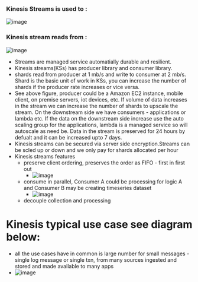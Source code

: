 ### Kinesis Streams is used to :
![image](https://user-images.githubusercontent.com/52529498/140963179-d2cbd175-ef20-45ba-b558-a533abc3d5e6.png)

### Kinesis stream reads from : 
![image](https://user-images.githubusercontent.com/52529498/140964922-fb652512-8700-437c-9d69-27cd7b461a45.png)

- Streams are managed service automatially durable and resilient.
- Kinesis streams(KSs) has producer library and consumer library. 
- shards read from producer at 1 mb/s and write to consumer at 2 mb/s. Shard is the basic unit of work in KSs, you can increase the number of shards if the producer rate increases or vice versa.
- See above figure, producer could be a Amazon EC2 instance, mobile client, on premise servers, iot devices, etc. If volume of data increases in the stream we can increase the number of shards to upscale the stream. On the downstream side we have consumers - applications or lambda etc. If the data on the downstream side increase use the auto scaling group for the applications, lambda is a managed service so will autoscale as need be. Data in the stream is preserved for 24 hours by defualt and it can be increased upto 7 days.
- Kinesis streams can be secured via server side encryption.Streams can be scled up or down and we only pay for shards allocated per hour
- Kinesis streams features
  - preserve client ordering, preserves the order as FIFO - first in first out
    - ![image](https://user-images.githubusercontent.com/52529498/141669323-a601dfc3-6282-4895-95d4-ed156295616e.png)
  - consume in parallel, Consumer A could be processing for logic A and Consumer B may be creating timeseries dataset
    -  ![image](https://user-images.githubusercontent.com/52529498/141673230-6ba341dd-9b7c-4300-8389-94cc9947d748.png)
  - decouple collection and processing

# Kinesis typical use case see diagram below:
-  all the use cases have in common is large number for small messages - single log message or single txn, from many sources ingested and stored and made available to many apps
- ![image](https://user-images.githubusercontent.com/52529498/141680350-e660a089-e61c-4915-ad72-5765ad273ec2.png)

  


